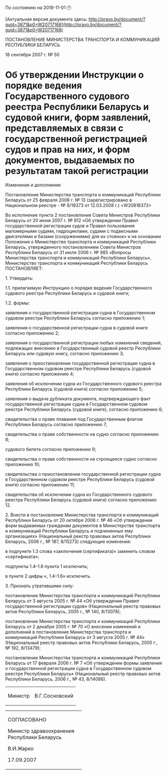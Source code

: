 По состоянию на 2018-11-01 &#x1F550;

[Актуальная версия документа здесь: http://pravo.by/document/?guid=3871&p0=W20717168](http://pravo.by/document/?guid=3871&p0=W20717168)

<p>ПОСТАНОВЛЕНИЕ МИНИСТЕРСТВА ТРАНСПОРТА И КОММУНИКАЦИЙ РЕСПУБЛИКИ БЕЛАРУСЬ</p>
<p>18 сентября 2007 г. № 50</p>
<h1>Об утверждении Инструкции о порядке ведения Государственного судового реестра Республики Беларусь и судовой книги, форм заявлений, представляемых в связи с государственной регистрацией судов и прав на них, и форм документов, выдаваемых по результатам такой регистрации</h1>
<p>Изменения и дополнения:</p>
<p>Постановление Министерства транспорта и коммуникаций Республики Беларусь от 25 февраля 2008 г. № 13 (зарегистрировано в Национальном реестре - № 8/18373 от 12.03.2008 г.) &lt;W20818373&gt;</p>
<p></p>
<p>Во исполнение пункта 2 постановления Совета Министров Республики Беларусь от 20 июня 2007 г. № 812 «Об утверждении Правил государственной регистрации судов и Правил пользования маломерными судами, гидроциклами, судами с подвесными двигателями и базами (сооружениями) для их стоянок» и на основании Положения о Министерстве транспорта и коммуникаций Республики Беларусь, утвержденного постановлением Совета Министров Республики Беларусь от 31 июля 2006 г. № 985 «Вопросы Министерства транспорта и коммуникаций Республики Беларусь», Министерство транспорта и коммуникаций Республики Беларусь ПОСТАНОВЛЯЕТ:</p>
<p>1. Утвердить:</p>
<p>1.1. прилагаемую Инструкцию о порядке ведения Государственного судового реестра Республики Беларусь и судовой книги;</p>
<p>1.2. формы:</p>
<p>заявления о государственной регистрации судна в Государственном судовом реестре Республики Беларусь согласно приложению 1;</p>
<p>заявления о государственной регистрации судна в судовой книге согласно приложению 2;</p>
<p>заявления о государственной регистрации любых изменений сведений, подлежащих внесению в Государственный судовой реестр Республики Беларусь или судовую книгу, согласно приложению 3;</p>
<p>заявления о приостановлении государственной регистрации судна в Государственном судовом реестре Республики Беларусь (судовой книге) согласно приложению 4;</p>
<p>заявления об исключении судна из Государственного судового реестра Республики Беларусь (судовой книги) согласно приложению 5;</p>
<p>заявления о выдаче дубликата документа, подтверждающего факт государственной регистрации судна в Государственном судовом реестре Республики Беларусь (судовой книге), согласно приложению 6;</p>
<p>свидетельства о праве плавания под Государственным флагом Республики Беларусь согласно приложению 7;</p>
<p>свидетельства о праве собственности на судно согласно приложению 8;</p>
<p>судового билета согласно приложению 9;</p>
<p>свидетельства о праве собственности на строящееся судно согласно приложению 10;</p>
<p>свидетельства о приостановлении государственной регистрации судна в Государственном судовом реестре Республики Беларусь (судовой книге) согласно приложению 11;</p>
<p>свидетельства об исключении судна из Государственного судового реестра Республики Беларусь (судовой книги) согласно приложению 12.</p>
<p>2. Внести в постановление Министерства транспорта и коммуникаций Республики Беларусь от 20 октября 2006 г. № 46 «Об утверждении форм выдаваемых гражданам документов в Министерстве транспорта и коммуникаций Республики Беларусь и подчиненных ему организациях» (Национальный реестр правовых актов Республики Беларусь, 2006 г., № 187, 8/15273) следующие изменения:</p>
<p>в подпункте 1.3 слова «заключения (сертификата)» заменить словом «сертификата»;</p>
<p>подпункты 1.4–1.6 пункта 1 исключить;</p>
<p>в пункте 2 цифры «, 1.4–1.6» исключить.</p>
<p>3. Признать утратившими силу:</p>
<p>постановление Министерства транспорта и коммуникаций Республики Беларусь от 3 августа 2005 г. № 44 «Об утверждении Правил государственной регистрации судов» (Национальный реестр правовых актов Республики Беларусь, 2005 г., № 140, 8/13078);</p>
<p>постановление Министерства транспорта и коммуникаций Республики Беларусь от 2 декабря 2005 г. № 70 «О внесении изменений и дополнений в постановление Министерства транспорта и коммуникаций Республики Беларусь от 3 августа 2005 г. № 44» (Национальный реестр правовых актов Республики Беларусь, 2005 г., № 192, 8/13479);</p>
<p>постановление Министерства транспорта и коммуникаций Республики Беларусь от 17 февраля 2006 г. № 7 «Об утверждении формы заявления о государственной регистрации судна в Государственном судовом реестре Республики Беларусь» (Национальный реестр правовых актов Республики Беларусь, 2006 г., № 43, 8/14086).</p>
<p></p>
<table><tr>
<td><p>Министр</p></td>
<td><p>В.Г.Сосновский</p></td>
</tr></table>
<p></p>
<table><tr>
<td>
<p>СОГЛАСОВАНО</p>
<p>Министр здравоохранения<br>Республики Беларусь</p>
<p>В.И.Жарко</p>
<p>17.09.2007</p>
</td>
<td><p></p></td>
</tr></table>
<p></p>